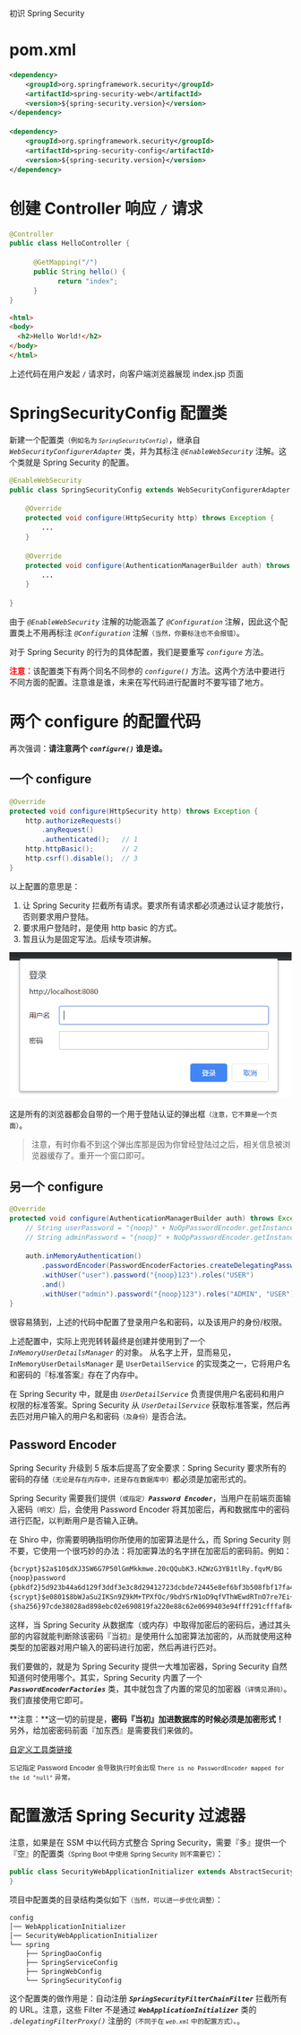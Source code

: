 <span class="title">初识 Spring Security</span>

# pom.xml

```xml
<dependency>
    <groupId>org.springframework.security</groupId>
    <artifactId>spring-security-web</artifactId>
    <version>${spring-security.version}</version>
</dependency>

<dependency>
    <groupId>org.springframework.security</groupId>
    <artifactId>spring-security-config</artifactId>
    <version>${spring-security.version}</version>
</dependency>
```

# 创建 Controller 响应 `/` 请求

```java
@Controller
public class HelloController {

	  @GetMapping("/")
	  public String hello() {
		    return "index";
	  }
}
```

```html
<html>
<body>
  <h2>Hello World!</h2>
</body>
</html>
```

上述代码在用户发起 `/` 请求时，向客户端浏览器展现 index.jsp 页面

# SpringSecurityConfig 配置类

新建一个配置类<small>（例如名为 *`SpringSecurityConfig`*）</small>，继承自 *`WebSecurityConfigurerAdapter`* 类，并为其标注 *`@EnableWebSecurity`* 注解。这个类就是 Spring Security 的配置。

```java
@EnableWebSecurity
public class SpringSecurityConfig extends WebSecurityConfigurerAdapter {

    @Override
    protected void configure(HttpSecurity http) throws Exception {
        ...
    }

    @Override
    protected void configure(AuthenticationManagerBuilder auth) throws Exception {
        ...
    }

}
```

由于 *`@EnableWebSecurity`* 注解的功能涵盖了 *`@Configuration`* 注解，因此这个配置类上不用再标注 *`@Configuration`* 注解<small>（当然，你要标注也不会报错）</small>。

对于 Spring Security 的行为的具体配置，我们是要重写 *`configure`* 方法。

<font color="red">**注意：**</font>该配置类下有两个同名不同参的 *`configure()`* 方法。这两个方法中要进行不同方面的配置。注意谁是谁，未来在写代码进行配置时不要写错了地方。

# 两个 configure 的配置代码

再次强调：<strong>请注意两个 *`configure()`* 谁是谁。</strong>

## 一个 configure

```java
@Override
protected void configure(HttpSecurity http) throws Exception {
    http.authorizeRequests()
        .anyRequest()
        .authenticated();   // 1
    http.httpBasic();       // 2
    http.csrf().disable();  // 3
}
```

以上配置的意思是：

1. 让 Spring Security 拦截所有请求。要求所有请求都必须通过认证才能放行，否则要求用户登陆。
2. 要求用户登陆时，是使用 http basic 的方式。
3. 暂且认为是固定写法。后续专项讲解。

![](./img/spring-security-login-httpbasic.png)

这是所有的浏览器都会自带的一个用于登陆认证的弹出框<small>（注意，它不算是一个页面）</small>。

> 注意，有时你看不到这个弹出库那是因为你曾经登陆过之后，相关信息被浏览器缓存了。重开一个窗口即可。

## 另一个 configure

```java
@Override
protected void configure(AuthenticationManagerBuilder auth) throws Exception {
    // String userPassword = "{noop}" + NoOpPasswordEncoder.getInstance().encode("123");
    // String adminPassword = "{noop}" + NoOpPasswordEncoder.getInstance().encode("123");

    auth.inMemoryAuthentication()
        .passwordEncoder(PasswordEncoderFactories.createDelegatingPasswordEncoder())
        .withUser("user").password("{noop}123").roles("USER")
        .and()
        .withUser("admin").password("{noop}123").roles("ADMIN", "USER");
}
```

很容易猜到，上述的代码中配置了登录用户名和密码，以及该用户的身份/权限。

上述配置中，实际上兜兜转转最终是创建并使用到了一个 *`InMemoryUserDetailsManager`* 的对象。 从名字上开，显而易见，`InMemoryUserDetailsManager` 是 `UserDetailService` 的实现类之一，它将用户名和密码的『标准答案』存在了内存中。

在 Spring Security 中，就是由 *`UserDetailService`* 负责提供用户名密码和用户权限的标准答案。Spring Security 从 *`UserDetailService`* 获取标准答案，然后再去匹对用户输入的用户名和密码<small>（及身份）</small>是否合法。

## Password Encoder

Spring Security 升级到 5 版本后提高了安全要求：Spring Security 要求所有的密码的存储<small>（无论是存在内存中，还是存在数据库中）</small>都必须是加密形式的。

Spring Security 需要我们提供<small>（或指定）</small>***`Password Encoder`***，当用户在前端页面输入密码<small>（明文）</small>后，会使用 Password Encoder 将其加密后，再和数据库中的密码进行匹配，以判断用户是否输入正确。

在 Shiro 中，你需要明确指明你所使用的加密算法是什么，而 Spring Security 则不要，它使用一个很巧妙的办法：将加密算法的名字拼在加密后的密码前。例如：

```txt
{bcrypt}$2a$10$dXJ3SW6G7P50lGmMkkmwe.20cQQubK3.HZWzG3YB1tlRy.fqvM/BG
{noop}password
{pbkdf2}5d923b44a6d129f3ddf3e3c8d29412723dcbde72445e8ef6bf3b508fbf17fa4ed4d6b99ca763d8dc
{scrypt}$e0801$8bWJaSu2IKSn9Z9kM+TPXfOc/9bdYSrN1oD9qfVThWEwdRTnO7re7Ei+fUZRJ68k9lTyuTeUp4of4g24hHnazw==$OAOec05+bXxvuu/1qZ6NUR+xQYvYv7BeL1QxwRpY5Pc=
{sha256}97cde38028ad898ebc02e690819fa220e88c62e0699403e94fff291cfffaf8410849f27605abcbc0
```

这样，当 Spring Security 从数据库（或内存）中取得加密后的密码后，通过其头部的内容就能判断除该密码『当初』是使用什么加密算法加密的，从而就使用这种类型的加密器对用户输入的密码进行加密，然后再进行匹对。

我们要做的，就是为 Spring Security 提供一大堆加密器，Spring Security 自然知道何时使用哪个。其实，Spring Security 内置了一个 ***`PasswordEncoderFactories`*** 类，其中就包含了内置的常见的加密器<small>（详情见源码）</small>。我们直接使用它即可。

**注意：**这一切的前提是，<strong>密码『当初』加进数据库的时候必须是加密形式！</strong>另外，给加密密码前面『加东西』是需要我们来做的。

[自定义工具类链接]()

<small>忘记指定 Password Encoder 会导致执行时会出现 `There is no PasswordEncoder mapped for the id "null"` 异常。</small>


# 配置激活 Spring Security 过滤器

注意，如果是在 SSM 中以代码方式整合 Spring Security，需要『多』提供一个『空』的配置类<small>（Spring Boot 中使用 Spring Security 则不需要它）</small>：


```java
public class SecurityWebApplicationInitializer extends AbstractSecurityWebApplicationInitializer {
}
```

项目中配置类的目录结构类似如下<small>（当然，可以进一步优化调整）</small>：

```
config
│── WebApplicationInitializer
│── SecurityWebApplicationInitializer 
└── spring
    ├── SpringDaoConfig
    ├── SpringServiceConfig
    ├── SpringWebConfig
    └── SpringSecurityConfig
```

这个配置类的做作用是：自动注册 ***`SpringSecurityFilterChainFilter`*** 拦截所有的 URL。注意，这些 Filter 不是通过 ***`WebApplicationInitializer`*** 类的 *`.delegatingFilterProxy()`* 注册的<small>（不同于在 *`web.xml`* 中的配置方式）。</small>。
